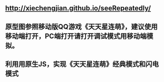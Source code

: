 ## http://xiechengjian.github.io/seeRepeatedly/
## 原型图参照移动版QQ游戏《天天星连萌》，建议使用移动端打开，PC端打开请打开调试模式用移动端模拟。
## 利用用原生JS，实现《天天星连萌》经典模式和闪电模式
